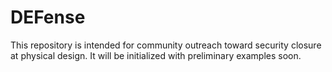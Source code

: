 # DEFense

This repository is intended for community outreach toward security closure at physical design. It will be initialized with preliminary examples soon.
